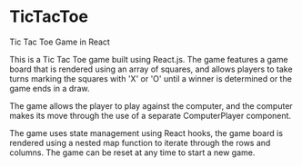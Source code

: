 # TicTacToe
Tic Tac Toe Game in React

This is a Tic Tac Toe game built using React.js. The game features a game board that is rendered using an array of squares, and allows players to take turns marking the squares with 'X' or 'O' until a winner is determined or the game ends in a draw.

The game allows the player to play against the computer, and the computer makes its move through the use of a separate ComputerPlayer component.

The game uses state management using  React hooks, the game board is rendered using a nested map function to iterate through the rows and columns. The game can be reset at any time to start a new game.
